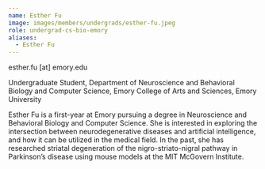 ```yaml
---
name: Esther Fu
image: images/members/undergrads/esther-fu.jpeg
role: undergrad-cs-bio-emory
aliases:
  - Esther Fu
---
```


esther.fu [at] emory.edu

Undergraduate Student, Department of Neuroscience and Behavioral Biology and Computer Science, Emory College of Arts and Sciences, Emory University

Esther Fu is a first-year at Emory pursuing a degree in Neuroscience and Behavioral Biology and Computer Science. She is interested in exploring the intersection between neurodegenerative diseases and artificial intelligence, and how it can be utilized in the medical field. In the past, she has researched striatal degeneration of  the nigro-striato-nigral pathway in Parkinson’s disease using mouse models at the MIT McGovern Institute.
